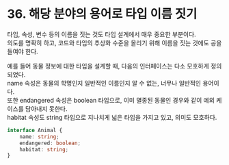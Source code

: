 # 36. 해당 분야의 용어로 타입 이름 짓기

타입, 속성, 변수 등의 이름을 짓는 것도 타입 설계에서 매우 중요한 부분이다.  
의도를 명확히 하고, 코드와 타입의 추상화 수준을 올리기 위해 이름을 짓는 것에도 공을 들여야 한다.

예를 들어 동물 정보에 대한 타입을 설계할 때, 다음의 인터페이스는 다소 모호하게 정의되었다.  
name 속성은 동물의 학명인지 일반적인 이름인지 알 수 없는, 너무나 일반적인 용어이다.  
또한 endangered 속성은 boolean 타입으로, 이미 멸종된 동물인 경우와 같이 예외 케이스를 담아내지 못한다.  
habitat 속성도 string 타입으로 지나치게 넓은 타입을 가지고 있고, 의미도 모호하다.

```ts
interface Animal {
    name: string;
    endangered: boolean;
    habitat: string;
}
```

